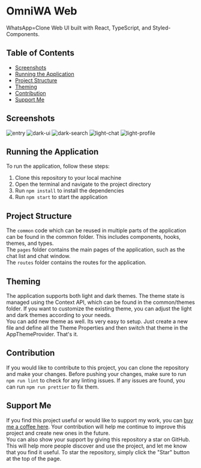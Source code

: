 # OmniWA Web
WhatsApp=Clone Web UI built with React, TypeScript, and Styled-Components.

## Table of Contents
- [Screenshots](#screenshots)
- [Running the Application](#running-the-application)
- [Project Structure](#project-structure)
- [Theming](#theming)
- [Contribution](#contribution)
- [Support Me](#support-me)

## Screenshots
![entry](https://user-images.githubusercontent.com/44744039/224526394-642e3187-57c7-47e2-995e-3f67fa52eeea.png)
![dark-ui](https://user-images.githubusercontent.com/44744039/224526440-b4eb6a54-4dda-430c-a681-286f5b406fe7.png)
![dark-search](https://user-images.githubusercontent.com/44744039/224526449-02bc4f77-7071-415e-98b8-3ade74c9967b.png)
![light-chat](https://user-images.githubusercontent.com/44744039/224526453-7b835f09-e25e-4bdf-894f-c1b253a8c31d.png)
![light-profile](https://user-images.githubusercontent.com/44744039/224526456-40c82430-70cb-44e3-82ac-182efde8255f.png)


## Running the Application
To run the application, follow these steps:
1. Clone this repository to your local machine
2. Open the terminal and navigate to the project directory
3. Run `npm install` to install the dependencies
4. Run `npm start` to start the application

## Project Structure
The `common` code which can be reused in multiple parts of the application can be found in the common folder. This includes components, hooks, themes, and types. <br />
The `pages` folder contains the main pages of the application, such as the chat list and chat window. <br />
The `routes` folder contains the routes for the application.

## Theming
The application supports both light and dark themes. The theme state is managed using the Context API, which can be found in the common/themes folder. If you want to customize the existing theme, you can adjust the light and dark themes according to your needs. <br />
You can add new theme as well. Its very easy to setup. Just create a new file and define all the Theme Properties and then switch that theme in the AppThemeProvider. That's it.

## Contribution
If you would like to contribute to this project, you can clone the repository and make your changes. Before pushing your changes, make sure to run `npm run lint` to check for any linting issues. If any issues are found, you can run `npm run prettier` to fix them.

## Support Me
If you find this project useful or would like to support my work, you can [buy me a coffee here](https://www.buymeacoffee.com/jazimabbas). Your contribution will help me continue to improve this project and create new ones in the future. <br />
You can also show your support by giving this repository a star on GitHub. This will help more people discover and use the project, and let me know that you find it useful. To star the repository, simply click the "Star" button at the top of the page.
